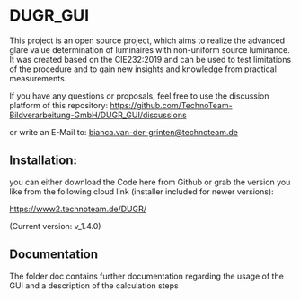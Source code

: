 # DUGR_GUI
This project is an open source project, which aims to realize the advanced glare value determination of luminaires with non-uniform source luminance.
It was created based on the CIE232:2019 and can be used to test limitations of the procedure and to gain new insights and knowledge from practical measurements.

If you have any questions or proposals, feel free to use the discussion platform of this repository:
https://github.com/TechnoTeam-Bildverarbeitung-GmbH/DUGR_GUI/discussions

or write an E-Mail to:
bianca.van-der-grinten@technoteam.de

## Installation:
you can either download the Code here from Github or grab the version you like from the following cloud link (installer included for newer versions):

https://www2.technoteam.de/DUGR/

(Current version: v_1.4.0)

## Documentation
The folder doc contains further documentation regarding the usage of the GUI and a description of the calculation steps
